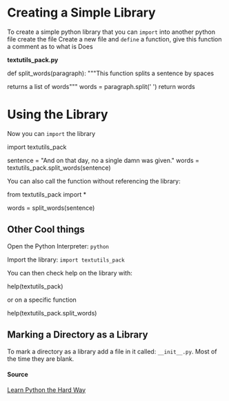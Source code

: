 # Creating a Simple Library

To create a simple python library that you can `import` into another python file create the file
Create a new file and `define` a function, give this function a comment as to what is Does

**textutils_pack.py**

def split_words(paragraph):
  """This function splits a sentence by spaces

  returns a list of words"""
  words = paragraph.split(' ')
  return words

# Using the Library

Now you can `import` the library

  import textutils_pack

  sentence = "And on that day, no a single damn was given."
  words = textutils_pack.split_words(sentence)

You can also call the function without referencing the library:

  from textutils_pack import *

  words = split_words(sentence)

## Other Cool things

Open the Python Interpreter: `python`

Import the library: `import textutils_pack`

You can then check help on the library with:

  help(textutils_pack)

or on a specific function

  help(textutils_pack.split_words)

## Marking a Directory as a Library

To mark a directory as a library add a file in it called: `__init__.py`. Most of the time they are blank.

#### Source

[Learn Python the Hard Way](http://learnpythonthehardway.org/book/ex25.html)

